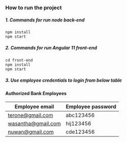 ### How to run the project

##### 1. Commands for run node back-end
```shell
npm install
npm start
```
##### 2. Commands for run Angular 11 front-end
```shell
cd front-end
npm install
npm start
```
##### 3. Use employee credentials to login from below table


#### Authorized Bank Employees

| Employee email    | Employee password       |    
| ----------- | ----------- |
| terone@gmail.com       | abc123456       |
| wasantha@gmail.com   | hij123456        |
| nuwan@gmail.com   | cde123456        |
